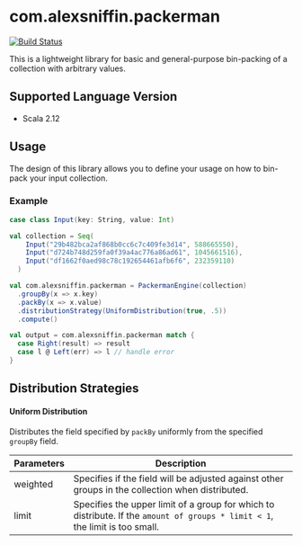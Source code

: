 # com.alexsniffin.packerman

[![Build Status](https://travis-ci.com/alexsniffin/com.alexsniffin.packerman.svg?branch=master)](https://travis-ci.com/alexsniffin/com.alexsniffin.packerman)

This is a lightweight library for basic and general-purpose bin-packing of a collection with arbitrary values.

## Supported Language Version
- Scala 2.12

## Usage

The design of this library allows you to define your usage on how to bin-pack your input collection.

### Example
```scala
case class Input(key: String, value: Int)

val collection = Seq(
    Input("29b482bca2af868b0cc6c7c409fe3d14", 588665550),
    Input("d724b748d259fa0f39a4ac776a86ad61", 1045661516), 
    Input("df1662f0aed98c78c192654461afb6f6", 232359110)
  )

val com.alexsniffin.packerman = PackermanEngine(collection)
  .groupBy(x => x.key)
  .packBy(x => x.value)
  .distributionStrategy(UniformDistribution(true, .5))
  .compute()

val output = com.alexsniffin.packerman match {
  case Right(result) => result
  case l @ Left(err) => l // handle error
}

```

## Distribution Strategies

#### Uniform Distribution

Distributes the field specified by `packBy` uniformly from the specified `groupBy` field.

|Parameters|Description|
|---|---|
|weighted|Specifies if the field will be adjusted against other groups in the collection when distributed.|
|limit|Specifies the upper limit of a group for which to distribute. If the `amount of groups * limit < 1`, the limit is too small.|
